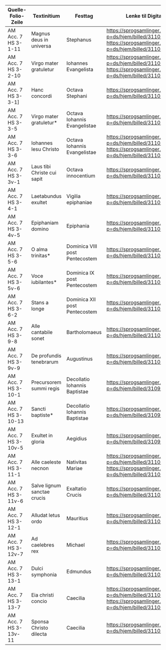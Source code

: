 | Quelle-Folio-Zeile | Textinitium | Festtag | Lenke til Digitalisat |
|--|--|--|--|
|AM Acc. 7 HS 3-1-11| Magnus deus in universa | Stephanus | https://sprogsamlinger.ku.dk/q.php?p=ds/hjem/billed/311008 https://sprogsamlinger.ku.dk/q.php?p=ds/hjem/billed/311009 |
|AM Acc. 7 HS 3-2-10| Virgo mater gratuletur | Iohannes Evangelista | https://sprogsamlinger.ku.dk/q.php?p=ds/hjem/billed/311010 https://sprogsamlinger.ku.dk/q.php?p=ds/hjem/billed/311011  |
|AM Acc. 7 HS 3-3-1]| Hanc concordi |  Octava Stephani | https://sprogsamlinger.ku.dk/q.php?p=ds/hjem/billed/311012 |
|AM Acc. 7 HS 3-3-5| Virgo mater gratuletur* | Octava Iohannis Evangelistae | https://sprogsamlinger.ku.dk/q.php?p=ds/hjem/billed/311012 |
|AM Acc. 7 HS 3-3-6| Iohannes Iesu Christo | Octava Iohannis Evangelistae | https://sprogsamlinger.ku.dk/q.php?p=ds/hjem/billed/311012 https://sprogsamlinger.ku.dk/q.php?p=ds/hjem/billed/311013 |
|AM Acc. 7 HS 3-3v-1| Laus tibi Christe cui sapit|  Octava innocentium | https://sprogsamlinger.ku.dk/q.php?p=ds/hjem/billed/311013 |
|AM Acc. 7 HS 3-4-1| Laetabundus exultet |  Vigilia epiphaniae | https://sprogsamlinger.ku.dk/q.php?p=ds/hjem/billed/311014 |
|AM Acc. 7 HS 3-4v-5| Epiphaniam domino |  Epiphania | https://sprogsamlinger.ku.dk/q.php?p=ds/hjem/billed/311015 |
|AM Acc. 7 HS 3-5-6| O alma trinitas* |  Dominica VIII post Pentecostem | https://sprogsamlinger.ku.dk/q.php?p=ds/hjem/billed/311016 |
|AM Acc. 7 HS 3-5v-6| Voce iubilantes* |  Dominica IX post Pentecostem | https://sprogsamlinger.ku.dk/q.php?p=ds/hjem/billed/311017 |
|AM Acc. 7 HS 3-6-2| Stans a longe |  Dominica XII post Pentecostem | https://sprogsamlinger.ku.dk/q.php?p=ds/hjem/billed/311017 |
|AM Acc. 7 HS 3-9-8| Alle cantabile sonet|  Bartholomaeus | https://sprogsamlinger.ku.dk/q.php?p=ds/hjem/billed/311024 |
|AM Acc. 7 HS 3-9v-9| De profundis tenebrarum | Augustinus | https://sprogsamlinger.ku.dk/q.php?p=ds/hjem/billed/311025 |
|AM Acc. 7 HS 3-10-1| Precursorem summi regis |  Decollatio Iohannis Baptistae | https://sprogsamlinger.ku.dk/q.php?p=ds/hjem/billed/310998 |
|AM Acc. 7 HS 3-10-13| Sancti baptiste* | Decollatio Iohannis Baptistae | https://sprogsamlinger.ku.dk/q.php?p=ds/hjem/billed/310998|
|AM Acc. 7 HS 3-10v-5| Exultet in gloria | Aegidius | https://sprogsamlinger.ku.dk/q.php?p=ds/hjem/billed/310999|
|AM Acc. 7 HS 3-11-1| Alle caeleste necnon |  Nativitas Mariae | https://sprogsamlinger.ku.dk/q.php?p=ds/hjem/billed/311000 https://sprogsamlinger.ku.dk/q.php?p=ds/hjem/billed/311001 |
|AM Acc. 7 HS 3-11v-6| Salve lignum sanctae crucis | Exaltatio Crucis | https://sprogsamlinger.ku.dk/q.php?p=ds/hjem/billed/311001 |
|AM Acc. 7 HS 3-12-1| Alludat letus ordo | Mauritius | https://sprogsamlinger.ku.dk/q.php?p=ds/hjem/billed/311004 | https://sprogsamlinger.ku.dk/q.php?p=ds/hjem/billed/311002 | https://sprogsamlinger.ku.dk/q.php?p=ds/hjem/billed/311003
|AM Acc. 7 HS 3-12v-7| Ad caelebres rex | Michael | https://sprogsamlinger.ku.dk/q.php?p=ds/hjem/billed/311005 |
|AM Acc. 7 HS 3-13-1| Dulci symphonia | Edmundus| https://sprogsamlinger.ku.dk/q.php?p=ds/hjem/billed/311006 |
|AM Acc. 7 HS 3-13-7| Eia christi concio | Caecilia | https://sprogsamlinger.ku.dk/q.php?p=ds/hjem/billed/311006 https://sprogsamlinger.ku.dk/q.php?p=ds/hjem/billed/311007 |
|AM Acc. 7 HS 3-13v-11| Sponsa Christo dilecta |  Caecilia | https://sprogsamlinger.ku.dk/q.php?p=ds/hjem/billed/311007 |   
